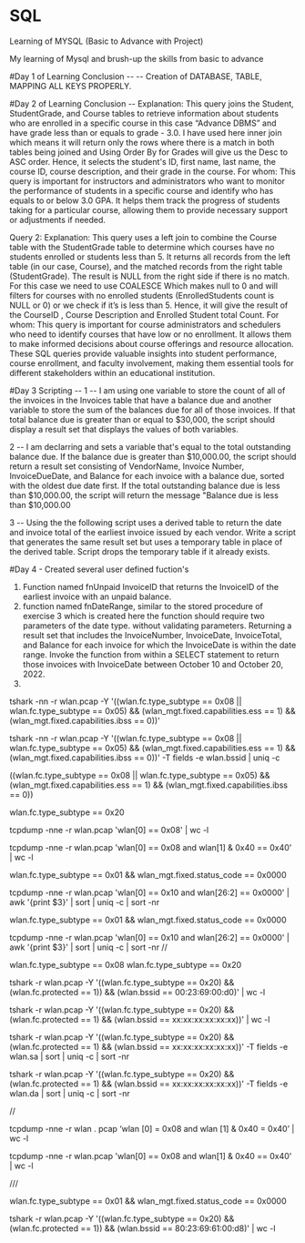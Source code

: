 # SQL
Learning of MYSQL (Basic to Advance with Project)

My learning of Mysql and brush-up the skills from basic to advance

#Day 1 of Learning Conclusion -- 
-- Creation of DATABASE, TABLE, MAPPING ALL KEYS PROPERLY. 

#Day 2 of Learning Conclusion --
Explanation: 
This query joins the Student, StudentGrade, and Course tables to retrieve information about students who are enrolled in a specific course in this case “Advance DBMS” and have grade less than or equals to grade - 3.0. I have used here inner join which means it will return only the rows where there is a match in both tables being joined and Using Order By for Grades will give us the Desc to ASC order. Hence, it selects the student's ID, first name, last name, the course ID, course description, and their grade in the course.
For whom: 
This query is important for instructors and administrators who want to monitor the performance of students in a specific course and identify who has equals to or below 3.0 GPA. It helps them track the progress of students taking for a particular course, allowing them to provide necessary support or adjustments if needed.

Query 2:
Explanation:
This query uses a left join to combine the Course table with the StudentGrade table to determine which courses have no students enrolled or students less than 5. It returns all records from the left table (in our case, Course), and the matched records from the right table (StudentGrade). The result is NULL from the right side if there is no match. For this case we need to use COALESCE Which makes null to 0 and will filters for courses with no enrolled students (EnrolledStudents count is NULL or 0) or we check if it’s is less than 5. Hence, it will give the result of the CourseID , Course Description and Enrolled Student total Count. 
For whom: This query is important for course administrators and schedulers who need to identify courses that have low or no enrollment. It allows them to make informed decisions about course offerings and resource allocation. 
These SQL queries provide valuable insights into student performance, course enrollment, and faculty involvement, making them essential tools for different stakeholders within an educational institution.


#Day 3 
Scripting -- 
1 -- I am using one variable to store the count of all of the invoices in the Invoices table that have a balance due and another variable to store the sum of the balances due for all of those invoices.  If that total balance due is greater than or equal to $30,000, the script should display a result set that displays the values of both variables. 

2 -- I am declarring and sets a variable that's equal to the total outstanding balance due. If the balance due is greater than $10,000.00, the script should return a result set consisting of VendorName, Invoice Number, InvoiceDueDate, and Balance for each invoice with a balance due, sorted with the oldest due date first. If the total outstanding balance due is less than $10,000.00, the script will return the message "Balance due is less than $10,000.00

3 -- Using the the following script uses a derived table to return the date and invoice total of the earliest invoice issued by each vendor. Write a script that generates the same result set but uses a temporary table in place of the derived table. Script drops the temporary table if it already exists.


#Day 4 - 
Created several user defined fuction's 
1. Function named fnUnpaid InvoiceID that returns the InvoiceID of the earliest invoice with an unpaid balance.
2. function named fnDateRange, similar to the stored procedure of exercise 3 which is created here the function should require two parameters of the date type. without validating   parameters. Returning a result set that includes the InvoiceNumber, InvoiceDate, InvoiceTotal, and Balance for each invoice for which the InvoiceDate is within the date range. Invoke the function from within a SELECT statement to return those invoices with InvoiceDate between October 10 and October 20, 2022.
3. 

tshark -nn -r wlan.pcap -Y '((wlan.fc.type_subtype == 0x08 || wlan.fc.type_subtype == 0x05) && (wlan_mgt.fixed.capabilities.ess == 1) && (wlan_mgt.fixed.capabilities.ibss == 0))' 

tshark -nn -r wlan.pcap -Y '((wlan.fc.type_subtype == 0x08 || wlan.fc.type_subtype == 0x05) && (wlan_mgt.fixed.capabilities.ess == 1) && (wlan_mgt.fixed.capabilities.ibss == 0))' -T fields -e wlan.bssid | uniq -c

((wlan.fc.type_subtype == 0x08 || wlan.fc.type_subtype == 0x05) && (wlan_mgt.fixed.capabilities.ess == 1) && (wlan_mgt.fixed.capabilities.ibss == 0))


wlan.fc.type_subtype == 0x20


tcpdump -nne -r wlan.pcap 'wlan[0] == 0x08' | wc -l

tcpdump -nne -r wlan.pcap 'wlan[0] == 0x08 and wlan[1] & 0x40 == 0x40' | wc -l

wlan.fc.type_subtype == 0x01 && wlan_mgt.fixed.status_code == 0x0000

tcpdump -nne -r wlan.pcap 'wlan[0] == 0x10 and wlan[26:2] == 0x0000' | awk '{print $3}' | sort | uniq -c | sort -nr

wlan.fc.type_subtype == 0x01 && wlan_mgt.fixed.status_code == 0x0000


tcpdump -nne -r wlan.pcap 'wlan[0] == 0x10 and wlan[26:2] == 0x0000' | awk '{print $3}' | sort | uniq -c | sort -nr
//

wlan.fc.type_subtype == 0x08
wlan.fc.type_subtype == 0x20


tshark -r wlan.pcap -Y '((wlan.fc.type_subtype == 0x20) && (wlan.fc.protected == 1)) && (wlan.bssid == 00:23:69:00:d0)' | wc -l


tshark -r wlan.pcap -Y '((wlan.fc.type_subtype == 0x20) && (wlan.fc.protected == 1) && (wlan.bssid == xx:xx:xx:xx:xx:xx))' | wc -l

tshark -r wlan.pcap -Y '((wlan.fc.type_subtype == 0x20) && (wlan.fc.protected == 1) && (wlan.bssid == xx:xx:xx:xx:xx:xx))' -T fields -e wlan.sa | sort | uniq -c | sort -nr

tshark -r wlan.pcap -Y '((wlan.fc.type_subtype == 0x20) && (wlan.fc.protected == 1) && (wlan.bssid == xx:xx:xx:xx:xx:xx))' -T fields -e wlan.da | sort | uniq -c | sort -nr

//

tcpdump   -nne   -r   wlan . pcap   ‘wlan [0]   =   0x08   and   wlan [1]   &   0x40   =   0x40’ | wc   -l


tcpdump -nne -r wlan.pcap 'wlan[0] == 0x08 and wlan[1] & 0x40 == 0x40' | wc -l

///

wlan.fc.type_subtype == 0x01 && wlan_mgt.fixed.status_code == 0x0000


tshark -r wlan.pcap -Y '((wlan.fc.type_subtype == 0x20) && (wlan.fc.protected == 1)) && (wlan.bssid == 80:23:69:61:00:d8)' | wc -l










